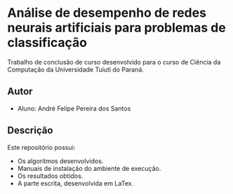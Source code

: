# Análise de desempenho de redes neurais artificiais para problemas de classificação

Trabalho de conclusão de curso desenvolvido para o curso de Ciência da Computação da Universidade Tuiuti do Paraná.

## Autor

- Aluno: André Felipe Pereira dos Santos

## Descrição

Este repositório possui:

- Os algoritmos desenvolvidos.
- Manuais de instalação do ambiente de execução.
- Os resultados obtidos.
- A parte escrita, desenvolvida em LaTex.
